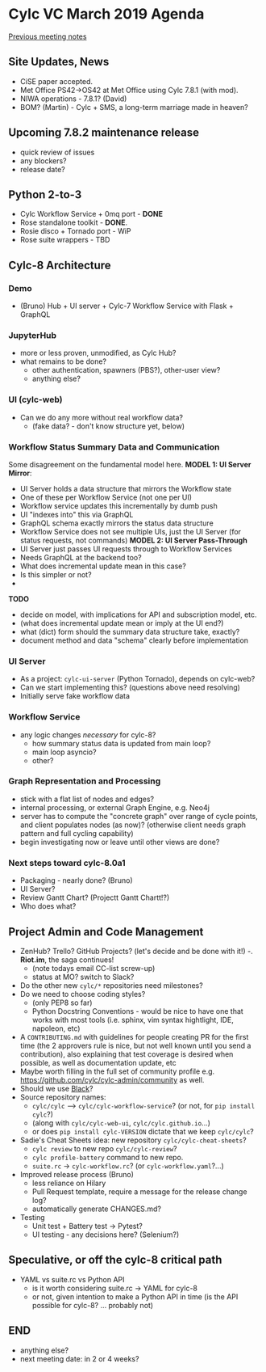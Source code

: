# Cylc VC March 2019 Agenda

[Previous meeting notes](vc-feb-2019-summary.md)

## Site Updates, News

- CiSE paper accepted.
- Met Office PS42->OS42 at Met Office using Cylc 7.8.1 (with mod).
- NIWA operations - 7.8.1? (David)
- BOM? (Martin) - Cylc + SMS, a long-term marriage made in heaven?

## Upcoming 7.8.2 maintenance release

- quick review of issues
- any blockers?
- release date?

## Python 2-to-3

- Cylc Workflow Service + 0mq port  - **DONE**
- Rose standalone toolkit - **DONE**.
- Rosie disco + Tornado port - WiP
- Rose suite wrappers - TBD

## Cylc-8 Architecture 

### Demo
- (Bruno) Hub + UI server + Cylc-7 Workflow Service with Flask + GraphQL

### JupyterHub
- more or less proven, unmodified, as Cylc Hub?
- what remains to be done?
  - other authentication, spawners (PBS?), other-user view?
  - anything else?

### UI (cylc-web)
- Can we do any more without real workflow data?
  - (fake data? - don't know structure yet, below)

### Workflow Status Summary Data and Communication

Some disagreement on the fundamental model here.
**MODEL 1: UI Server Mirror**:
- UI Server holds a data structure that mirrors the Workflow state
- One of these per Workflow Service (not one per UI)
- Workflow service updates this incrementally by dumb push
- UI "indexes into" this via GraphQL
- GraphQL schema exactly mirrors the status data structure
- Workflow Service does not see multiple UIs, just the UI Server (for status
  requests, not commands)
**MODEL 2: UI Server Pass-Through**
- UI Server just passes UI requests through to Workflow Services
- Needs GraphQL at the backend too? 
- What does incremental update mean in this case?
- Is this simpler or not? 
-
**TODO**
- decide on model, with implications for API and subscription model, etc.
- (what does incremental update mean or imply at the UI end?)
- what (dict) form should the summary data structure take, exactly?
- document method and data "schema" clearly before implementation

### UI Server
- As a project: `cylc-ui-server` (Python Tornado), depends on cylc-web?
- Can we start implementing this?  (questions above need resolving)
- Initially serve fake workflow data

### Workflow Service
- any logic changes *necessary* for cylc-8?
  - how summary status data is updated from main loop?
  - main loop asyncio?
  - other?

### Graph Representation and Processing
- stick with a flat list of nodes and edges?
- internal processing, or external Graph Engine, e.g. Neo4j
- server has to compute the "concrete graph" over range of cycle points,
  and client populates nodes (as now)?  (otherwise client needs graph pattern
  and full cycling capability)
- begin investigating now or leave until other views are done?

### Next steps toward cylc-8.0a1
  - Packaging - nearly done? (Bruno)
  - UI Server?
  - Review Gantt Chart? (Projectt Gantt Chartt!?)
  - Who does what?

## Project Admin and Code Management
- ZenHub? Trello? GitHub Projects? (let's decide and be done with it!)
-. **Riot.im**, the saga continues!
  - (note todays email CC-list screw-up)
  - status at MO? switch to Slack?
- Do the other new `cylc/*` repositories need milestones?
- Do we need to choose coding styles?
   - (only PEP8 so far)
   - Python Docstring Conventions - would be nice to have one that works
     with most tools (i.e. sphinx, vim syntax hightlight, IDE, napoleon,
     etc)
- A `CONTRIBUTING.md` with guidelines for people creating PR for the
  first time (the 2 approvers rule is nice, but not well known until you
  send a contribution), also explaining that test coverage is desired
  when possible, as well as documentation update, etc
- Maybe worth filling in the full set of community profile e.g.
  https://github.com/cylc/cylc-admin/community as well.
- Should we use [Black](https://github.com/ambv/black)?
- Source repository names:
  - `cylc/cylc` --> `cylc/cylc-workflow-service`? (or not, for `pip install cylc`?)
  - (along with `cylc/cylc-web-ui`, `cylc/cylc.github.io`...)
  - or does `pip install cylc-VERSION` dictate that we keep `cylc/cylc`?
- Sadie's Cheat Sheets idea: new repository `cylc/cylc-cheat-sheets`?
   - `cylc review` to new repo `cylc/cylc-review`? 
   - `cylc profile-battery` command to new repo.
   - `suite.rc` -> `cylc-workflow.rc`? (or `cylc-workflow.yaml`?...)
- Improved release process (Bruno) 
   - less reliance on Hilary
   - Pull Request template, require a message for the release change log?
   - automatically generate CHANGES.md?
- Testing
  - Unit test + Battery test -> Pytest?
  - UI testing - any decisions here? (Selenium?)

## Speculative, or off the cylc-8 critical path
- YAML vs suite.rc vs Python API
   - is it worth considering suite.rc -> YAML for cylc-8
   - or not, given intention to make a Python API in time (is the API possible
     for cylc-8? ... probably not)

## END
- anything else?
- next meeting date: in 2 or 4 weeks?
